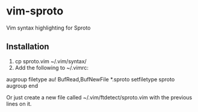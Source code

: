 # vim-sproto

Vim syntax highlighting for Sproto

## Installation
1. cp sproto.vim ~/.vim/syntax/
2. Add the following to ~/.vimrc:

augroup filetype
    au! BufRead,BufNewFile *.sproto setfiletype sproto
augroup end

Or just create a new file called ~/.vim/ftdetect/sproto.vim with the previous lines on it.
